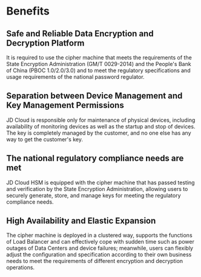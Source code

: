 # Benefits

## Safe and Reliable Data Encryption and Decryption Platform
It is required to use the cipher machine that meets the requirements of the State Encryption Administration (GM/T 0029-2014) and the People's Bank of China (PBOC 1.0/2.0/3.0) and to meet the regulatory specifications and usage requirements of the national password regulator.

## Separation between Device Management and Key Management Permissions
JD Cloud is responsible only for maintenance of physical devices, including availability of monitoring devices as well as the startup and stop of devices. The key is completely managed by the customer, and no one else has any way to get the customer's key.

## The national regulatory compliance needs are met
JD Cloud HSM is equipped with the cipher machine that has passed testing and verification by the State Encryption Administration, allowing users to securely generate, store, and manage keys for meeting the regulatory compliance needs.

## High Availability and Elastic Expansion
The cipher machine is deployed in a clustered way, supports the functions of Load Balancer and can effectively cope with sudden time such as power outages of Data Centers and device failures; meanwhile, users can flexibly adjust the configuration and specification according to their own business needs to meet the requirements of different encryption and decryption operations.
